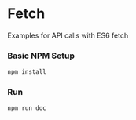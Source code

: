 
# Fetch

Examples for API calls with ES6 fetch

### Basic NPM Setup 

```bash
npm install
```

### Run
```bash
npm run doc
```



